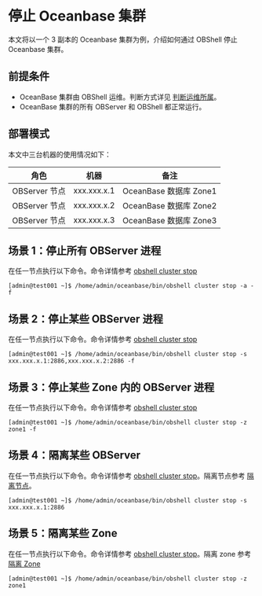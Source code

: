 # 停止 Oceanbase 集群

本文将以一个 3 副本的 Oceanbase 集群为例，介绍如何通过 OBShell 停止 Oceanbase 集群。

## 前提条件

- OceanBase 集群由 OBShell 运维。判断方式详见 [判断运维所属](300.take-over-non-obshell-deployed-clusters.md#判断运维所属)。
- OceanBase 集群的所有 OBServer 和 OBShell 都正常运行。

## 部署模式

本文中三台机器的使用情况如下：

| 角色 | 机器 | 备注 |
| --- | --- | --- |
| OBServer 节点 | xxx.xxx.x.1 | OceanBase 数据库 Zone1 |
| OBServer 节点 | xxx.xxx.x.2 | OceanBase 数据库 Zone2 |
| OBServer 节点 | xxx.xxx.x.3 | OceanBase 数据库 Zone3 |

## 场景 1：停止所有 OBServer 进程

在任一节点执行以下命令。命令详情参考 [obshell cluster stop](../300.obshell-clients/200.cluster-commands.md#obshell-cluster-stop)

```shell
[admin@test001 ~]$ /home/admin/oceanbase/bin/obshell cluster stop -a -f
```

## 场景 2：停止某些 OBServer 进程

在任一节点执行以下命令。命令详情参考 [obshell cluster stop](../300.obshell-clients/200.cluster-commands.md#obshell-cluster-stop)

```shell
[admin@test001 ~]$ /home/admin/oceanbase/bin/obshell cluster stop -s xxx.xxx.x.1:2886,xxx.xxx.x.2:2886 -f
```

## 场景 3：停止某些 Zone 内的 OBServer 进程

在任一节点执行以下命令。命令详情参考 [obshell cluster stop](../300.obshell-clients/200.cluster-commands.md#obshell-cluster-stop)

```shell
[admin@test001 ~]$ /home/admin/oceanbase/bin/obshell cluster stop -z zone1 -f
```

## 场景 4：隔离某些 OBServer

在任一节点执行以下命令。命令详情参考 [obshell cluster stop](../300.obshell-clients/200.cluster-commands.md#obshell-cluster-stop)。隔离节点参考 [隔离节点](https://www.oceanbase.com/docs/common-oceanbase-database-cn-1000000000507915)。

```shell
[admin@test001 ~]$ /home/admin/oceanbase/bin/obshell cluster stop -s xxx.xxx.x.1:2886
```

## 场景 5：隔离某些 Zone

在任一节点执行以下命令。命令详情参考 [obshell cluster stop](../300.obshell-clients/200.cluster-commands.md#obshell-cluster-stop)。隔离 zone 参考 [隔离 Zone](https://www.oceanbase.com/docs/common-oceanbase-database-cn-1000000000507917)

```shell
[admin@test001 ~]$ /home/admin/oceanbase/bin/obshell cluster stop -z zone1
```
